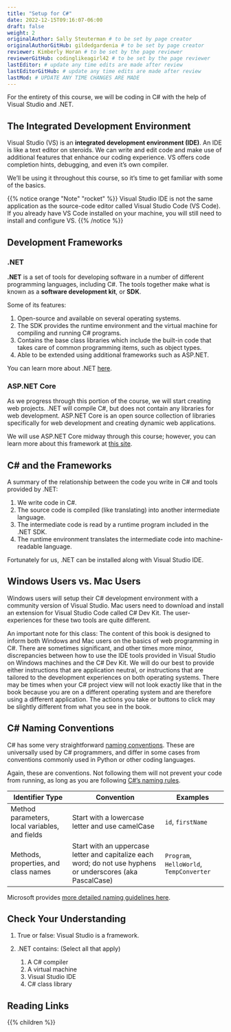 ```yaml
---
title: "Setup for C#"
date: 2022-12-15T09:16:07-06:00
draft: false
weight: 2
originalAuthor: Sally Steuterman # to be set by page creator
originalAuthorGitHub: gildedgardenia # to be set by page creator
reviewer: Kimberly Horan # to be set by the page reviewer
reviewerGitHub: codinglikeagirl42 # to be set by the page reviewer
lastEditor: # update any time edits are made after review
lastEditorGitHub: # update any time edits are made after review
lastMod: # UPDATE ANY TIME CHANGES ARE MADE
---
```


For the entirety of this course, we will be coding in C# with the help of Visual Studio and .NET.

##  The Integrated Development Environment

Visual Studio (VS) is an **integrated development environment (IDE)**. An IDE is like a text editor on steroids. We can write and edit code and make use of additional features that enhance our coding experience. VS offers code completion hints, debugging, and even it’s own compiler.

We’ll be using it throughout this course, so it’s time to get familiar with some of the basics.

{{% notice orange "Note" "rocket" %}}
Visual Studio IDE is not the same application as the source-code editor called Visual Studio Code (VS Code). If you already have VS Code installed on your machine, you will still need to install and configure VS.
{{% /notice %}}

## Development Frameworks

### .NET
**.NET** is a set of tools for developing software in a number of different programming languages, including C#. The tools together make what is known as a **software development kit**, or **SDK**.

Some of its features:

1. Open-source and available on several operating systems.
1. The SDK provides the runtime environment and the virtual machine for compiling and running C# programs.
1. Contains the base class libraries which include the built-in code that takes care of common programming items, such as object types.
1. Able to be extended using additional frameworks such as ASP.NET.

You can learn more about .NET [here](https://dotnet.microsoft.com/en-us/learn/dotnet/what-is-dotnet).

### ASP.NET Core

As we progress through this portion of the course, we will start creating web projects. .NET will compile C#, but does not contain any libraries for web development. ASP.NET Core is an open source collection of libraries specifically for web development and creating dynamic web applications.

We will use ASP.NET Core midway through this course; however, you can learn more about this framework at [this site](https://dotnet.microsoft.com/en-us/learn/aspnet/what-is-aspnet-core).

## C# and the Frameworks

A summary of the relationship between the code you write in C# and tools provided by .NET:

1. We write code in C#.
1. The source code is compiled (like translating) into another intermediate language.
1. The intermediate code is read by a runtime program included in the .NET SDK.
1. The runtime environment translates the intermediate code into machine-readable language.

Fortunately for us, .NET can be installed along with Visual Studio IDE.

## Windows Users vs. Mac Users

Windows users will setup their C# development environment with a community version of Visual Studio. Mac users need to download and install an extension for Visual Studio Code called C# Dev Kit. The user-experiences for these two tools are quite different.

An important note for this class: The content of this book is designed to inform both Windows and Mac users on the basics of web programming in C#. There are sometimes significant, and other times more minor, discrepancies between how to use the IDE tools provided in Visual Studio on Windows machines and the C# Dev Kit. We will do our best to provide either instructions that are application neutral, or instructions that are tailored to the development experiences on both operating systems. There may be times when your C# project view will not look exactly like that in the book because you are on a different operating system and are therefore using a different application. The actions you take or buttons to click may be slightly different from what you see in the book.

## C# Naming Conventions

C# has some very straightforward [naming conventions](https://learn.microsoft.com/en-us/dotnet/csharp/fundamentals/coding-style/coding-conventions#naming-conventions). These are universally used by C# programmers, and differ in some cases from conventions commonly used in Python or other coding languages.

Again, these are conventions. Not following them will not prevent your code from running, as long as you are following [C#’s naming rules](https://learn.microsoft.com/en-us/dotnet/csharp/fundamentals/coding-style/identifier-names).

| Identifier Type | Convention | Examples |
|------|------|-----|
| Method parameters, local variables, and fields | Start with a lowercase letter and use camelCase | `id`, `firstName` |
| Methods, properties, and class names | Start with an uppercase letter and capitalize each word; do not use hyphens or underscores (aka PascalCase) | `Program`, `HelloWorld`, `TempConverter` |

Microsoft provides [more detailed naming guidelines here](https://learn.microsoft.com/en-us/dotnet/standard/design-guidelines/naming-guidelines?redirectedfrom=MSDN).

## Check Your Understanding

1. True or false: Visual Studio is a framework.
1. .NET contains: (Select all that apply)

   1. A C# compiler
   1. A virtual machine
   1. Visual Studio IDE
   1. C# class library

## Reading Links

{{% children %}}